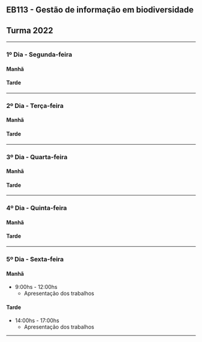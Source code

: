 ## EB113 - Gestão de informação em biodiversidade
## Turma 2022
---
### 1º Dia - Segunda-feira
#### Manhã
#### Tarde
---
### 2º Dia - Terça-feira
#### Manhã
#### Tarde
---
### 3º Dia - Quarta-feira
#### Manhã
#### Tarde
---
### 4º Dia - Quinta-feira
#### Manhã
#### Tarde
---
### 5º Dia - Sexta-feira
#### Manhã
* 9:00hs - 12:00hs
  * Apresentação dos trabalhos
#### Tarde
* 14:00hs - 17:00hs
  * Apresentação dos trabalhos
---